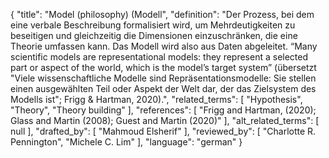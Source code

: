 {
    "title": "Model (philosophy) (Modell",
    "definition": "Der Prozess, bei dem eine verbale Beschreibung formalisiert wird, um Mehrdeutigkeiten zu beseitigen und gleichzeitig die Dimensionen einzuschränken, die eine Theorie umfassen kann. Das Modell wird also aus Daten abgeleitet. “Many scientific models are representational models: they represent a selected part or aspect of the world, which is the model’s target system” (übersetzt \"Viele wissenschaftliche Modelle sind Repräsentationsmodelle: Sie stellen einen ausgewählten Teil oder Aspekt der Welt dar, der das Zielsystem des Modells ist\"; Frigg & Hartman, 2020).",
    "related_terms": [
        "Hypothesis",
        "Theory",
        "Theory building"
    ],
    "references": [
        "Frigg and Hartman, (2020); Glass and Martin (2008); Guest and Martin (2020)"
    ],
    "alt_related_terms": [
        null
    ],
    "drafted_by": [
        "Mahmoud Elsherif"
    ],
    "reviewed_by": [
        "Charlotte R. Pennington",
        "Michele C. Lim"
    ],
    "language": "german"
}